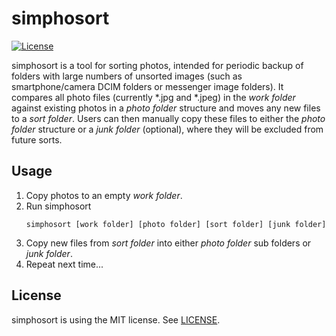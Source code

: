 # simphosort
[![License](https://img.shields.io/badge/license-MIT-brightgreen.svg)](https://github.com/alexbeug/simphosort/blob/main/LICENSE)

[comment]: # (https://img.shields.io/github/license/alexbeug/simphosort later when repo is public)

simphosort is a tool for sorting photos, intended for periodic backup of folders with large numbers of unsorted images (such as smartphone/camera DCIM folders or messenger image folders).
It compares all photo files (currently *.jpg and *.jpeg) in the _work folder_ against existing photos in a _photo folder_ structure and moves any new files to a _sort folder_.
Users can then manually copy these files to either the _photo folder_ structure or a _junk folder_ (optional), where they will be excluded from future sorts.

## Usage
1. Copy photos to an empty _work folder_.
2. Run simphosort
	```
    simphosort [work folder] [photo folder] [sort folder] [junk folder]
	```
3. Copy new files from _sort folder_ into either _photo folder_ sub folders or _junk folder_.
4. Repeat next time...

## License
simphosort is using the MIT license. See [LICENSE](LICENSE).
